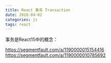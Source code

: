 ```yaml
---
title: React 事务 Transaction
date: 2018-04-02
categories: js
tags: react
---
```


事务是React15中的概念：

https://segmentfault.com/a/1190000015154416
https://segmentfault.com/a/1190000010785692
